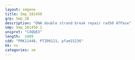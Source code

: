 ```yaml
---
layout: smgene
title: Smp_181450
grp: Smp_18
description: "DNA double strand break repair rad50 ATPase"
smp: Smp_181450.1
uniprot: "C4QQ83"
length:  2409
cdd: "PRK11448, PTZ00121, pfam15236"
kk: ns
categories: sm
---
```

